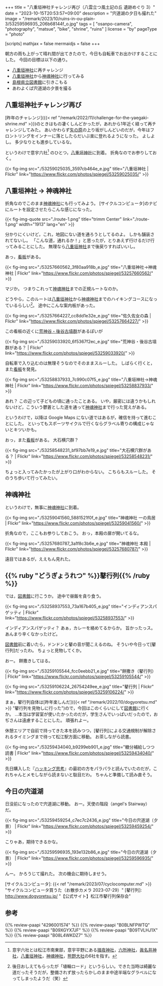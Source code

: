 +++
title = "八重垣神社チャレンジ再び（八雲立つ風土記の丘 遺跡めぐり 3）"
date =  "2023-10-15T20:53:57+09:00"
description = "宍道湖の夕日も撮れた"
image = "/remark/2023/10/ruins-in-ou-plain-3/53259596935_206b68144f_o.jpg"
tags = [ "osanpo-camera", "photography", "matsue", "bike", "shrine", "ruins" ]
license = "by"
pageType = "photo"

[scripts]
  mathjax = false
  mermaidjs = false
+++

朝方の雨も上がって晴れ間が出てきたので，今日も自転車でお出かけすることにした。
今回の目標は以下の通り。

- [八重垣神社]に再チャレンジ
- [八重垣神社]から[神魂神社]に行ってみる
- [島根県立図書館]に引きこもる
- あわよくば宍道湖の夕景を撮る

## 八重垣神社チャレンジ再び

[昨年のチャレンジ]({{< ref "/remark/2022/11/challenge-for-the-yaegaki-shrine.md" >}})のときはもの凄くしんどかったが，あれから1年近く経って再チャレンジしてみた。
あいかわらず[矢の原](https://maps.app.goo.gl/yU3Z6YfsrcfZkQqQ8)の上り坂がしんどいのだが，今年はフロントリングをインナーに落としたらだいぶ楽に登れるようになった。
よしよし。
多少なりとも進歩しているな。

というわけで意宇六社[^iu6] のひとつ，[八重垣神社]に到着。
折角なのでお参りしておく。

[^iu6]: 意宇六社とは松江市南東部，意宇平野にある[揖夜神社]，[六所神社]，[眞名井神社]，[八重垣神社]，[神魂神社]，[熊野大社]の6社を指す。

{{< fig-img src="./53259025035_3597cb464e_e.jpg" title="八重垣神社 | Flickr" link="https://www.flickr.com/photos/spiegel/53259025035/" >}}

## 八重垣神社 → 神魂神社

折角なのでこのまま[神魂神社]にも行ってみよう。
[サイクルコンピュータ]のナビにルートを設定させたらこんな感じになった。

{{< fig-img-quote src="./route-1.png" title="trimm Center" link="./route-1.png" width="1913" lang="en" >}}

分かりにくいけど，これ，地図にない道を通ろうとしてるのよ。
しかも舗装されてないし。
「こんな道，通れるか！」と思ったが，とりあえず行けるだけ行ってみることにした。
無理なら[八重垣神社]まで後戻りすればいいし。

あっ，[看板](https://maps.app.goo.gl/g5jPTDuzAH36BHzZ8)がある。

{{< fig-img src="./53257660562_3f80aa918b_e.jpg" title="八重垣神社→神魂神社 | Flickr" link="https://www.flickr.com/photos/spiegel/53257660562/" >}}

マジか。
つまりこれって[神魂神社]までの正規ルートなのか。

どうやら，このルートは[八重垣神社]から[神魂神社]までのハイキングコースになっているらしい[^hr1]。
途中にこんな案内板があった。

[^hr1]: 後日おしえてもらったが「埴輪ロード」というらしい。できた当時は綺麗な道だったそうだが，整備されず放ったらかしのまま中途半端なグラベルになってしまったようだ（笑）

{{< fig-img src="./53257664227_cc8dd1e32e_e.jpg" title="佐久佐女の森 | Flickr" link="https://www.flickr.com/photos/spiegel/53257664227/" >}}

この看板の近くに[荒神谷・後谷古墳群](https://maps.app.goo.gl/wGPsbJzdych4P5qX6)があるぽいが

{{< fig-img src="./53259033920_6f5367f2ec_e.jpg" title="荒神谷・後谷古墳群がある？ | Flickr" link="https://www.flickr.com/photos/spiegel/53259033920/" >}}

自転車で入り込むのは無理そうなのでそのままスルーした。
しばらく行くと，また[看板](https://maps.app.goo.gl/TzTuaL9EpYmFn6y67)を発見。

{{< fig-img src="./53258837933_7c990c07f5_e.jpg" title="八重垣神社→神魂神社 | Flickr" link="https://www.flickr.com/photos/spiegel/53258837933/" >}}

あれ？ この辺って子どもの頃に通ったことある。
いや，厳密には違うかもしれないけど，こういう鬱蒼とした道を通って[神魂神社]まで行った覚えがある。

というわけで，以降は Google Maps にない道ではあるが，確信を持って進むことにした。
といってもスポーツサイクルで行くならグラベル寄りの構成じゃないとキツいかも。

おっ，また[看板](https://maps.app.goo.gl/ZPuybnt7vHgupSMy8)がある。
大石横穴群？

{{< fig-img src="./53258548231_bf97bb7e19_e.jpg" title="大石横穴群がある？ | Flickr" link="https://www.flickr.com/photos/spiegel/53258548231/" >}}

ちょっと入ってみたかったが上がり口がわからない。
こちらもスルーした。
そのうち歩いて行ってみたい。

## 神魂神社

というわけで，無事に[神魂神社]に到着。

{{< fig-img src="./53259041560_5881521f0f_e.jpg" title="神魂神社 一の鳥居 | Flickr" link="https://www.flickr.com/photos/spiegel/53259041560/" >}}

折角なので，ここもお参りしておこう。
おっ，本殿の扉が開いてるな。

{{< fig-img src="./53257680787_3a1f8c3b6e_e.jpg" title="神魂神社 本殿 | Flickr" link="https://www.flickr.com/photos/spiegel/53257680787/" >}}

遠目ではあるが，ええもん見れた。

## {{% ruby "どうぎょうれつ" %}}鼕行列{{% /ruby %}}

では，[図書館][島根県立図書館]に行こうか。
途中で昼飯を貪り食う。

{{< fig-img src="./53258937553_73a167b405_e.jpg" title="インディアンスパゲッティ | Flickr" link="https://www.flickr.com/photos/spiegel/53258937553/" >}}

インディアンスパゲッティ？ あぁ，カレーを絡めてるからか。
旨かったっス。
あんまり辛くなかったけど。

[図書館][島根県立図書館]前に着いたら，ドンドンと鼕の音が聞こえるのね。
そういや今日って[鼕行列]だったわ。
ちょっと見物してくか。

おー。
餅撒きしてはる。

{{< fig-img src="./53259105544_fcc0eebb21_e.jpg" title="餅撒き（鼕行列） | Flickr" link="https://www.flickr.com/photos/spiegel/53259105544/" >}}

{{< fig-img src="./53259106224_26754249ee_e.jpg" title="鼕行列 | Flickr" link="https://www.flickr.com/photos/spiegel/53259106224/" >}}

まぁ，鼕行列自体は[昨年楽しんだ]({{< ref "/remark/2022/10/dogyoretsu.md" >}} "鼕行列を見物しに行った")ので，今回はこのくらいにして[図書館][島根県立図書館]に行くか。
...本当は学習室が使いたかったのだが，学生さんでいっぱいだったので，おぢさんは遠慮することにした。
頑張れよー。

休憩エリアで自前で持ってきた本を読みつつ，[鼕行列]による交通規制が解除されるタイミングまで待って松江駅方面に移動。
お茶しながら読書。

{{< fig-img src="./53259434040_b9299eb901_e.jpg" title="糖分補給しつつ読書 | Flickr" link="https://www.flickr.com/photos/spiegel/53259434040/" >}}

先日購入した『[ハッキング思考](https://www.amazon.co.jp/dp/4296001574?tag=baldandersinf-22&linkCode=ogi&th=1&psc=1)』の最初の方をパラパラと読んでいたのだが，これちゃんとメモしながら読まないと駄目だわ。
ちゃんと準備して読み直そう。

## 今日の宍道湖

日没前になったので宍道湖に移動。
おー。天使の階段（angel's Stairway）だ。

{{< fig-img src="./53259459254_c7ec7c2436_e.jpg" title="今日の宍道湖（夕景） | Flickr" link="https://www.flickr.com/photos/spiegel/53259459254/" >}}

こりゃあ，期待できるかな。

{{< fig-img src="./53259596935_193e132b86_e.jpg" title="今日の宍道湖（夕景） | Flickr" link="https://www.flickr.com/photos/spiegel/53259596935/" >}}

んー。
かろうじて撮れた。
次の機会に期待しませう。

[揖夜神社]: https://maps.app.goo.gl/iUGu79bh4BSm4GSYA
[六所神社]: ttps://maps.app.goo.gl/SPuX6QUhQDjuwJqY7
[眞名井神社]: https://maps.app.goo.gl/nyh3AEE3PAW3LowZ6
[八重垣神社]: https://maps.app.goo.gl/XDujWAcnq2N6RrjUA
[神魂神社]: https://maps.app.goo.gl/fTkqQa5wrEpYfaAj9
[熊野大社]: https://maps.app.goo.gl/3iGHW49pdHp3syxK8
[島根県立図書館]: https://www.library.pref.shimane.lg.jp/ "島根県立図書館"
[サイクルコンピュータ]: {{< ref "/remark/2023/07/cyclocomputer.md" >}} "サイクルコンピュータ買うた（お散歩カメラ 2023-07-29）"
[鼕行列]: http://www.dogyoretsu.jp/ "【公式サイト】松江市鼕行列保存会"

## 参考

{{% review-paapi "4296001574" %}} <!-- ハッキング思考 -->
{{% review-paapi "B0BLNFPWTQ" %}} <!-- trimm ROLLIN サイクルコンピュータ -->
{{% review-paapi "B09XGYX7JF" %}} <!-- GARMIN vívosmart 5 -->
{{% review-paapi "B09TVLHJ1X" %}} <!-- Shokz OpenRun Mini 骨伝導ヘッドセット -->
{{% review-paapi "B08L4WKDZ7" %}} <!-- PowerShot ZOOM -->
